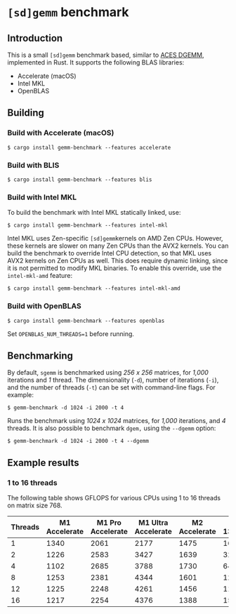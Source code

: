 # `[sd]gemm` benchmark

## Introduction

This is a small `[sd]gemm` benchmark based, similar to
[ACES DGEMM](https://www.lanl.gov/projects/crossroads/benchmarks-performance-analysis.php),
implemented in Rust. It supports the following BLAS libraries:

* Accelerate (macOS)
* Intel MKL
* OpenBLAS

## Building

### Build with Accelerate (macOS)

```
$ cargo install gemm-benchmark --features accelerate
```

### Build with BLIS

```
$ cargo install gemm-benchmark --features blis
```

### Build with Intel MKL

To build the benchmark with Intel MKL statically linked, use:

```
$ cargo install gemm-benchmark --features intel-mkl
```

Intel MKL uses Zen-specific `[sd]gemm`kernels on AMD Zen CPUs.
However, these kernels are slower on many Zen CPUs than the AVX2
kernels. You can build the benchmark to override Intel CPU
detection, so that MKL uses AVX2 kernels on Zen CPUs as well. This
does require dynamic linking, since it is not permitted to modify
MKL binaries. To enable this override, use the `intel-mkl-amd`
feature:

```
$ cargo install gemm-benchmark --features intel-mkl-amd
```

### Build with OpenBLAS

```shell
$ cargo install gemm-benchmark --features openblas
```

Set `OPENBLAS_NUM_THREADS=1` before running.

## Benchmarking

By default, `sgemm` is benchmarked using *256 x 256* matrices, for
*1,000* iterations and *1* thread. The dimensionality (`-d`), number
of iterations (`-i`), and the number of threads (`-t`) can be set
with command-line flags. For example:

```shell
$ gemm-benchmark -d 1024 -i 2000 -t 4
```

Runs the benchmark using *1024 x 1024* matrices, for *1,000* iterations,
and *4* threads. It is also possible to benchmark `dgem,` using the
`--dgemm` option:

```shell
$ gemm-benchmark -d 1024 -i 2000 -t 4 --dgemm
```

## Example results

### 1 to 16 threads

The following table shows GFLOPS for various CPUs using 1 to 16 threads on
matrix size 768.

| Threads | M1 Accelerate | M1 Pro Accelerate | M1 Ultra Accelerate | M2 Accelerate | i7-13700K |
|---------|---------------|-------------------|---------------------|---------------|-----------|
| 1       | 1340          | 2061              | 2177                | 1475          | 165       |
| 2       | 1226          | 2583              | 3427                | 1639          | 323       |
| 4       | 1102          | 2685              | 3788                | 1730          | 646       |
| 8       | 1253          | 2381              | 4344                | 1601          | 1279      |
| 12      | 1225          | 2248              | 4261                | 1456          | 1148      |
| 16      | 1217          | 2254              | 4376                | 1388          | 1524      |
